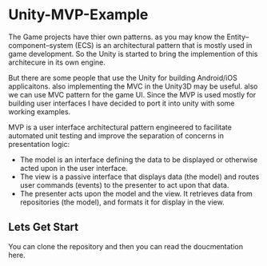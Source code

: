 # Unity-MVP-Example

The Game projects have thier own patterns. as you may know the Entity–component–system (ECS) is an architectural pattern that is mostly used in game development. So the Unity is started to bring the implemention of this architecure in its own engine.

But there are some people that use the Unity for building Android/iOS applicaitons. also implementing the MVC in the Unity3D may be useful. also we can use MVC pattern for the game UI. Since the MVP is used mostly for building user interfaces I have decided to port it into unity with some working examples.

MVP is a user interface architectural pattern engineered to facilitate automated unit testing and improve the separation of concerns in presentation logic:

* The model is an interface defining the data to be displayed or otherwise acted upon in the user interface.
* The view is a passive interface that displays data (the model) and routes user commands (events) to the presenter to act upon that data.
* The presenter acts upon the model and the view. It retrieves data from repositories (the model), and formats it for display in the view.

## Lets Get Start
You can clone the repository and then you can read the doucmentation here.

